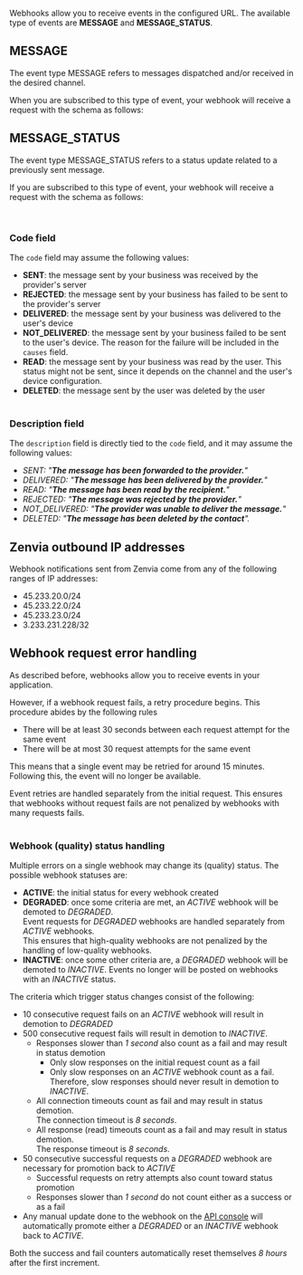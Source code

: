 Webhooks allow you to receive events in the configured URL. The available type of events are **MESSAGE** and **MESSAGE_STATUS**.

## MESSAGE

The event type MESSAGE refers to messages dispatched and/or received in the desired channel.

When you are subscribed to this type of event, your webhook will receive a request with the schema as follows:

<SchemaDefinition schemaRef="#/components/schemas/events.message-event" />

## MESSAGE_STATUS

The event type MESSAGE_STATUS refers to a status update related to a previously sent message.

If you are subscribed to this type of event, your webhook will receive a request with the schema as follows:

<SchemaDefinition schemaRef="#/components/schemas/events.message-status-event" />
<br>

### Code field
The <code>code</code> field may assume the following values:
* **SENT**: the message sent by your business was received by the provider's server
* **REJECTED**: the message sent by your business has failed to be sent to the provider's server
* **DELIVERED**: the message sent by your business was delivered to the user's device
* **NOT_DELIVERED**: the message sent by your business failed to be sent to the user's device. The reason for the failure will be included in the <code>causes</code> field.
* **READ**: the message sent by your business was read by the user. This status might not be sent, since it depends on the channel and the user's device configuration.
* **DELETED**: the message sent by the user was deleted by the user
<br><br>

### Description field
The <code>description</code> field is directly tied to the <code>code</code> field, and it may assume the following values:
* *SENT: "**The message has been forwarded to the provider.**"*
* *DELIVERED: "**The message has been delivered by the provider.**"*
* *READ: "**The message has been read by the recipient.**"*
* *REJECTED: "**The message was rejected by the provider.**"*
* *NOT_DELIVERED: "**The provider was unable to deliver the message.**"*
* *DELETED: "**The message has been deleted by the contact**".*



## Zenvia outbound IP addresses

Webhook notifications sent from Zenvia come from any of the following ranges of IP addresses:

* 45.233.20.0/24
* 45.233.22.0/24
* 45.233.23.0/24
* 3.233.231.228/32

## Webhook request error handling
As described before, webhooks allow you to receive events in your application.

However, if a webhook request fails, a retry procedure begins. This procedure abides by the following rules
* There will be at least 30 seconds between each request attempt for the same event
* There will be at most 30 request attempts for the same event

This means that a single event may be retried for around 15 minutes. Following this, the event will no longer be available.

Event retries are handled separately from the initial request. This ensures that webhooks without request fails are not penalized by webhooks with many requests fails.
<br/><br/>

### Webhook (quality) status handling
Multiple errors on a single webhook may change its (quality) status. The possible webhook statuses are:
* **ACTIVE**: the initial status for every webhook created
* **DEGRADED**: once some criteria are met, an *ACTIVE* webhook will be demoted to *DEGRADED*.
<br>Event requests for *DEGRADED* webhooks are handled separately from *ACTIVE* webhooks.
<br>This ensures that high-quality webhooks are not penalized by the handling of low-quality webhooks.
* **INACTIVE**: once some other criteria are, a *DEGRADED* webhook will be demoted to *INACTIVE*.
Events no longer will be posted on webhooks with an *INACTIVE* status.

The criteria which trigger status changes consist of the following:
* 10 consecutive request fails on an *ACTIVE* webhook will result in demotion to *DEGRADED*
* 500 consecutive request fails will result in demotion to *INACTIVE*.
  * Responses slower than *1 second* also count as a fail and may result in status demotion
    * Only slow responses on the initial request count as a fail
    * Only slow responses on an *ACTIVE* webhook count as a fail.
     <br>Therefore, slow responses should never result in demotion to *INACTIVE*.
  * All connection timeouts count as fail and may result in status demotion.
    <br>The connection timeout is *8 seconds*.
  * All response (read) timeouts count as a fail and may result in status demotion.
    <br>The response timeout is *8 seconds*.
* 50 consecutive successful requests on a *DEGRADED* webhook are necessary for promotion back to *ACTIVE*
  * Successful requests on retry attempts also count toward status promotion
  * Responses slower than *1 second* do not count either as a success or as a fail
* Any manual update done to the webhook on the [API console](https://app.zenvia.com/home/api) will automatically
promote either a *DEGRADED* or an *INACTIVE* webhook back to *ACTIVE*.

Both the success and fail counters automatically reset themselves *8 hours* after the first increment.
